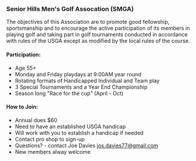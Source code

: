 
### Senior Hills Men's Golf Assocation (SMGA) 
The objectives of this Association are to promote good fellowship, sportsmanship and to encourage the active participation of its members in playing golf and taking part in golf tournaments conducted in accordance with rules of the USGA except as modified by the local rules of the course.

#### Participation:
* Age 55+
* Monday and Friday playdays at 9:00AM year round
* Rotating formats of Handicapped Individual and Team play
* 3 Special Tournaments and a Year End Championship 
* Season long "Race for the cup" (April - Oct)


#### How to Join:
* Annual dues $60
* Need to have an established USGA handicap
* Will work with you to establish a handicap if needed
* Contact pro shop to sign-up 
* Questions? - contact Joe Davies jos.davies77@gmail.com
* New members alway welcome




